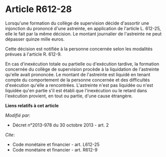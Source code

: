 # Article R612-28

Lorsqu'une formation du collège de supervision décide d'assortir une injonction du prononcé d'une astreinte, en application
de l'article L. 612-25, elle le fait par la même décision. Le montant journalier de l'astreinte ne peut dépasser quinze mille
euros.

Cette décision est notifiée à la personne concernée selon les modalités prévues à l'article R. 612-9. 

En cas d'inexécution totale ou partielle ou d'exécution tardive, la formation concernée du collège de supervision procède à
la liquidation de l'astreinte qu'elle avait prononcée. Le montant de l'astreinte est liquidé en tenant compte du comportement
de la personne concernée et des difficultés d'exécution qu'elle a rencontrées. L'astreinte n'est pas liquidée ou n'est
liquidée qu'en partie s'il est établi que l'inexécution ou le retard dans l'exécution provient, en tout ou partie, d'une
cause étrangère.

**Liens relatifs à cet article**

_Modifié par_:

  - Décret n°2013-978 du 30 octobre 2013 - art. 2

_Cite_:

  - Code monétaire et financier - art. L612-25
  - Code monétaire et financier - art. R612-9
